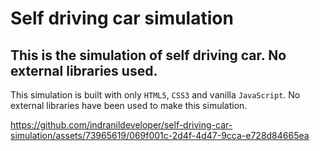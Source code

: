 # Self driving car simulation

## This is the simulation of self driving car. No external libraries used.

This simulation is built with only `HTML5`, `CSS3` and vanilla `JavaScript`. No external libraries have been used to make this simulation.


https://github.com/indranildeveloper/self-driving-car-simulation/assets/73965619/069f001c-2d4f-4d47-9cca-e728d84665ea

